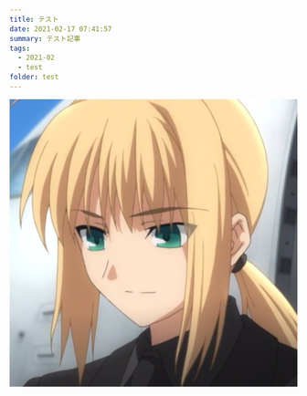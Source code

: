 ```yaml
---
title: テスト
date: 2021-02-17 07:41:57
summary: テスト記事
tags:
  - 2021-02
  - test
folder: test
---
```

![](20210204_102341_1.jpg)